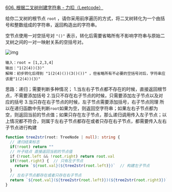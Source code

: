 [606. 根据二叉树创建字符串 - 力扣（Leetcode）](https://leetcode.cn/problems/construct-string-from-binary-tree/description/)

给你二叉树的根节点 `root` ，请你采用前序遍历的方式，将二叉树转化为一个由括号和整数组成的字符串，返回构造出的字符串。

空节点使用一对空括号对 `"()"` 表示，转化后需要省略所有不影响字符串与原始二叉树之间的一对一映射关系的空括号对。

![img](https://assets.leetcode.com/uploads/2021/05/03/cons1-tree.jpg)

```
输入：root = [1,2,3,4]
输出："1(2(4))(3)"
解释：初步转化后得到 "1(2(4)())(3()())" ，但省略所有不必要的空括号对后，字符串应该是"1(2(4))(3)" 
```

思路：递归；需要判断多种情况；
1.当左右子节点都不存在的时候，直接返回根节点，不需要添加括号
2.当只不存在右子节点的时候，只需要添加左子节点以及对应的括号
3.当只存在右子节点的时候，左子节点需要添加括号，右子节点同理
所以在递归函数中先判断`root`如果为空，则返回空字符串；如果左右子节点都为空，则返回当前的节点值；如果只存在左子节点，那么递归调用传入左子节点；以上情况都不符合，则属于左右子节点都存在或者只存在右子节点，都需要传入左右子节点进行构建

```typescript
function tree2str(root: TreeNode | null): string {
  // 递归结束标志
  if(!root) return ""
  // 叶子结点 直接返回当前的节点值
  if（!root.left && !root.right) return root.val
  if(!root.right) {  // 只有左子节点
    return `${root.val}(${tree2str(root.left)})`  // 构建左子节点
  }
  // 左右子节点都存在或者只存在右子节点
  return `${root.val}(${tree2str(root.left)})(${tree2str(root.right)})`
}
```

